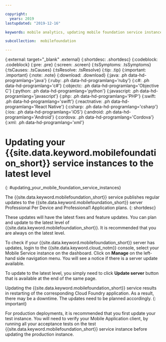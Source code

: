 ```yaml
---

copyright:
  years: 2019
lastupdated: "2019-12-16"

keywords: mobile analytics, updating mobile foundation service instances, updating instances, latest level

subcollection:  mobilefoundation

---
```


{:external: target="_blank" .external}
{:shortdesc: .shortdesc}
{:codeblock: .codeblock}
{:pre: .pre}
{:screen: .screen}
{:tsSymptoms: .tsSymptoms}
{:tsCauses: .tsCauses}
{:tsResolve: .tsResolve}
{:tip: .tip}
{:important: .important}
{:note: .note}
{:download: .download}
{:java: .ph data-hd-programlang='java'}
{:ruby: .ph data-hd-programlang='ruby'}
{:c#: .ph data-hd-programlang='c#'}
{:objectc: .ph data-hd-programlang='Objective C'}
{:python: .ph data-hd-programlang='python'}
{:javascript: .ph data-hd-programlang='javascript'}
{:php: .ph data-hd-programlang='PHP'}
{:swift: .ph data-hd-programlang='swift'}
{:reactnative: .ph data-hd-programlang='React Native'}
{:csharp: .ph data-hd-programlang='csharp'}
{:ios: .ph data-hd-programlang='iOS'}
{:android: .ph data-hd-programlang='Android'}
{:cordova: .ph data-hd-programlang='Cordova'}
{:xml: .ph data-hd-programlang='xml'}

# Updating your {{site.data.keyword.mobilefoundation_short}} service instances to the latest level
{: #updating_your_mobile_foundation_service_instances}

The {{site.data.keyword.mobilefoundation_short}} service publishes regular updates to the {{site.data.keyword.mobilefoundation_short}} server Professional Per Device and Professional1 Application plans.
{: shortdesc}

These updates will have the latest fixes and feature updates. You can plan and update to the latest level of {{site.data.keyword.mobilefoundation_short}}. It is recommended that you are always on the latest level.

To check if your {{site.data.keyword.mobilefoundation_short}} server has updates, login to the {{site.data.keyword.cloud_notm}} console, select your Mobile Service instance on the dashboard. Click on **Manage** on the left-hand side navigation menu. You will see a notice if there is a server update available.

To update to the latest level, you simply need to click **Update server** button that is available at the end of the same page.

Updating the {{site.data.keyword.mobilefoundation_short}} service results in restarting of the corresponding Cloud Foundry application. As a result, there may be a downtime. The updates need to be planned accordingly.
{: important}

For production deployments, it is recommended that you first update your test instance. You will need to verify your Mobile Application client, by running all your acceptance tests on the test {{site.data.keyword.mobilefoundation_short}} service instance before updating the production instance.

